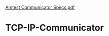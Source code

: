 [Amtest Communicator Specs.pdf](https://github.com/IoanCsinady/TCP-IP-Communicator/files/7078037/Amtest.Communicator.Specs.pdf)
# TCP-IP-Communicator
